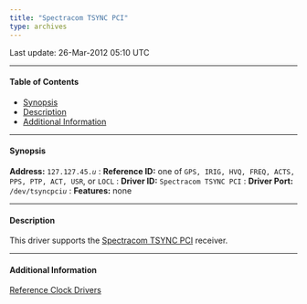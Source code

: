 ```yaml
---
title: "Spectracom TSYNC PCI"
type: archives
---
```


Last update: 26-Mar-2012 05:10 UTC

* * *

#### Table of Contents

*   [Synopsis](/archives/drivers/driver45/#synopsis)
*   [Description](/archives/drivers/driver45/#description)
*   [Additional Information](/archives/drivers/driver45/#additional-information)

* * *

#### Synopsis

**Address:** <code>127.127.45._u_</code>
: **Reference ID:** one of `GPS, IRIG, HVQ, FREQ, ACTS, PPS, PTP, ACT, USR`, or `LOCL`
: **Driver ID:** `Spectracom TSYNC PCI`
: **Driver Port:** <code>/dev/tsyncpci*u*</code>
: **Features:** none

* * *

#### Description

This driver supports the [Spectracom TSYNC PCI](https://www.orolia.com/support/timing/tsync/pcie/) receiver.

* * *

#### Additional Information

[Reference Clock Drivers](/archives/4.2.8-series/refclock/)